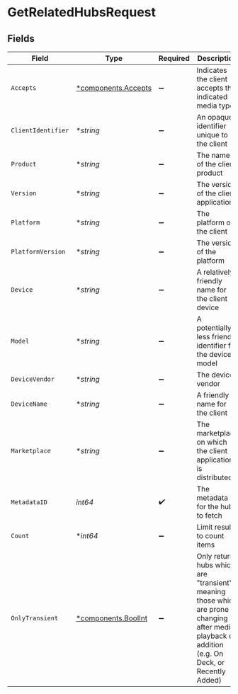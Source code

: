 # GetRelatedHubsRequest


## Fields

| Field                                                                                                                                                | Type                                                                                                                                                 | Required                                                                                                                                             | Description                                                                                                                                          | Example                                                                                                                                              |
| ---------------------------------------------------------------------------------------------------------------------------------------------------- | ---------------------------------------------------------------------------------------------------------------------------------------------------- | ---------------------------------------------------------------------------------------------------------------------------------------------------- | ---------------------------------------------------------------------------------------------------------------------------------------------------- | ---------------------------------------------------------------------------------------------------------------------------------------------------- |
| `Accepts`                                                                                                                                            | [*components.Accepts](../../models/components/accepts.md)                                                                                            | :heavy_minus_sign:                                                                                                                                   | Indicates the client accepts the indicated media types                                                                                               |                                                                                                                                                      |
| `ClientIdentifier`                                                                                                                                   | **string*                                                                                                                                            | :heavy_minus_sign:                                                                                                                                   | An opaque identifier unique to the client                                                                                                            | abc123                                                                                                                                               |
| `Product`                                                                                                                                            | **string*                                                                                                                                            | :heavy_minus_sign:                                                                                                                                   | The name of the client product                                                                                                                       | Plex for Roku                                                                                                                                        |
| `Version`                                                                                                                                            | **string*                                                                                                                                            | :heavy_minus_sign:                                                                                                                                   | The version of the client application                                                                                                                | 2.4.1                                                                                                                                                |
| `Platform`                                                                                                                                           | **string*                                                                                                                                            | :heavy_minus_sign:                                                                                                                                   | The platform of the client                                                                                                                           | Roku                                                                                                                                                 |
| `PlatformVersion`                                                                                                                                    | **string*                                                                                                                                            | :heavy_minus_sign:                                                                                                                                   | The version of the platform                                                                                                                          | 4.3 build 1057                                                                                                                                       |
| `Device`                                                                                                                                             | **string*                                                                                                                                            | :heavy_minus_sign:                                                                                                                                   | A relatively friendly name for the client device                                                                                                     | Roku 3                                                                                                                                               |
| `Model`                                                                                                                                              | **string*                                                                                                                                            | :heavy_minus_sign:                                                                                                                                   | A potentially less friendly identifier for the device model                                                                                          | 4200X                                                                                                                                                |
| `DeviceVendor`                                                                                                                                       | **string*                                                                                                                                            | :heavy_minus_sign:                                                                                                                                   | The device vendor                                                                                                                                    | Roku                                                                                                                                                 |
| `DeviceName`                                                                                                                                         | **string*                                                                                                                                            | :heavy_minus_sign:                                                                                                                                   | A friendly name for the client                                                                                                                       | Living Room TV                                                                                                                                       |
| `Marketplace`                                                                                                                                        | **string*                                                                                                                                            | :heavy_minus_sign:                                                                                                                                   | The marketplace on which the client application is distributed                                                                                       | googlePlay                                                                                                                                           |
| `MetadataID`                                                                                                                                         | *int64*                                                                                                                                              | :heavy_check_mark:                                                                                                                                   | The metadata ID for the hubs to fetch                                                                                                                |                                                                                                                                                      |
| `Count`                                                                                                                                              | **int64*                                                                                                                                             | :heavy_minus_sign:                                                                                                                                   | Limit results to count items                                                                                                                         |                                                                                                                                                      |
| `OnlyTransient`                                                                                                                                      | [*components.BoolInt](../../models/components/boolint.md)                                                                                            | :heavy_minus_sign:                                                                                                                                   | Only return hubs which are "transient", meaning those which are prone to changing after media playback or addition (e.g. On Deck, or Recently Added) | 1                                                                                                                                                    |